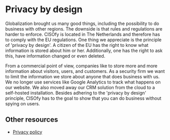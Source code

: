 # Privacy by design

Globalization brought us many good things, including the possibility to do business with other regions. The downside is that rules and regulations are harder to enforce. CISOfy is located in The Netherlands and therefore has to comply with the EU regulations. One thing we appreciate is the principle of 'privacy by design'. A citizen of the EU has the right to know what information is stored about him or her. Additionally, one has the right to ask this, have information changed or even deleted.

From a commercial point of view, companies like to store more and more information about visitors, users, and customers. As a security firm we want to limit the information we store about anyone that does business with us. We no longer use services like Google Analytics to track what happens on our website. We also moved away our CRM solution from the cloud to a self-hosted installation. Besides adhering to the 'privacy by design' principle, CISOfy has to the goal to show that you can do business without spying on users.

## Other resources

* [Privacy policy](https://cisofy.com/privacy/)
